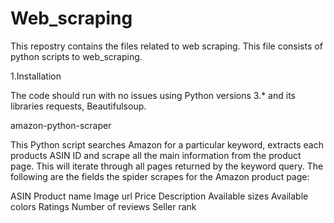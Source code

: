 # Web_scraping

This repostry contains the files related to web scraping. This file consists of python scripts to web_scraping.


1.Installation

The code should run with no issues using Python versions 3.* and its libraries requests, Beautifulsoup.


amazon-python-scraper

This Python script searches Amazon for a particular keyword, extracts each products ASIN ID and scrape all the main information from the product page. This will iterate through all pages returned by the keyword query. The following are the fields the spider scrapes for the Amazon product page:

ASIN
Product name
Image url
Price
Description
Available sizes
Available colors
Ratings
Number of reviews
Seller rank

